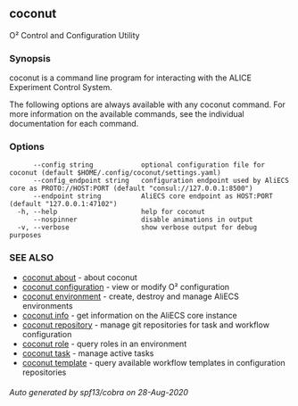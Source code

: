 ## coconut

O² Control and Configuration Utility

### Synopsis

coconut is a command line program for interacting with the ALICE Experiment Control System.

The following options are always available with any coconut command.
For more information on the available commands, see the individual documentation for each command.

### Options

```
      --config string            optional configuration file for coconut (default $HOME/.config/coconut/settings.yaml)
      --config_endpoint string   configuration endpoint used by AliECS core as PROTO://HOST:PORT (default "consul://127.0.0.1:8500")
      --endpoint string          AliECS core endpoint as HOST:PORT (default "127.0.0.1:47102")
  -h, --help                     help for coconut
      --nospinner                disable animations in output
  -v, --verbose                  show verbose output for debug purposes
```

### SEE ALSO

* [coconut about](coconut_about.md)	 - about coconut
* [coconut configuration](coconut_configuration.md)	 - view or modify O² configuration
* [coconut environment](coconut_environment.md)	 - create, destroy and manage AliECS environments
* [coconut info](coconut_info.md)	 - get information on the AliECS core instance
* [coconut repository](coconut_repository.md)	 - manage git repositories for task and workflow configuration
* [coconut role](coconut_role.md)	 - query roles in an environment
* [coconut task](coconut_task.md)	 - manage active tasks
* [coconut template](coconut_template.md)	 - query available workflow templates in configuration repositories

###### Auto generated by spf13/cobra on 28-Aug-2020
